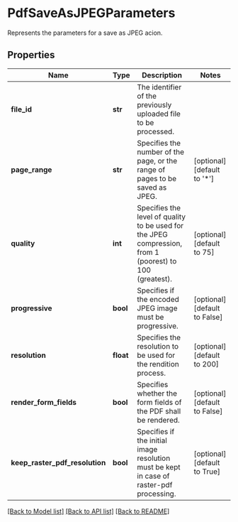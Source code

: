 # PdfSaveAsJPEGParameters

Represents the parameters for a save as JPEG acion.
## Properties
Name | Type | Description | Notes
------------ | ------------- | ------------- | -------------
**file_id** | **str** | The identifier of the previously uploaded file to be processed. | 
**page_range** | **str** | Specifies the number of the page, or the range of pages to be saved as JPEG. | [optional] [default to '*']
**quality** | **int** | Specifies the level of quality to be used for the JPEG compression, from 1 (poorest) to 100 (greatest). | [optional] [default to 75]
**progressive** | **bool** | Specifies if the encoded JPEG image must be progressive. | [optional] [default to False]
**resolution** | **float** | Specifies the resolution to be used for the rendition process. | [optional] [default to 200]
**render_form_fields** | **bool** | Specifies whether the form fields of the PDF shall be rendered. | [optional] [default to False]
**keep_raster_pdf_resolution** | **bool** | Specifies if the initial image resolution must be kept in case of raster-pdf processing. | [optional] [default to True]

[[Back to Model list]](../README.md#documentation-for-models) [[Back to API list]](../README.md#documentation-for-api-endpoints) [[Back to README]](../README.md)


